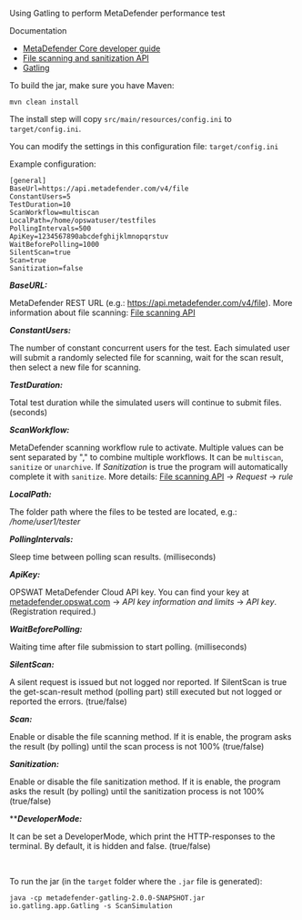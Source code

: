 Using Gatling to perform MetaDefender performance test

Documentation

* [MetaDefender Core developer guide](https://onlinehelp.opswat.com/corev4/9._%28NEW%29_MetaDefender_Core_Developer_Guide.html)
* [File scanning and sanitization API](https://onlinehelp.opswat.com/mdcloud/2.1_Scanning_a_file_by_file_upload.html)
* [Gatling](https://gatling.io/)

To build the jar, make sure you have Maven:

	mvn clean install

The install step will copy `src/main/resources/config.ini` to `target/config.ini`.

You can modify the settings in this configuration file: `target/config.ini`

Example configuration:
```
[general]
BaseUrl=https://api.metadefender.com/v4/file
ConstantUsers=5
TestDuration=10
ScanWorkflow=multiscan
LocalPath=/home/opswatuser/testfiles
PollingIntervals=500
ApiKey=1234567890abcdefghijklmnopqrstuv
WaitBeforePolling=1000
SilentScan=true
Scan=true
Sanitization=false
```


***BaseURL:***

MetaDefender REST URL (e.g.: https://api.metadefender.com/v4/file). More information about file scanning: [File scanning API](https://onlinehelp.opswat.com/mdcloud/2.1_Scanning_a_file_by_file_upload.html)

***ConstantUsers:***

The number of constant concurrent users for the test. Each simulated user will submit a randomly 
selected file for scanning, wait for the scan result, then select a new file for scanning.

***TestDuration:***

Total test duration while the simulated users will continue to submit files. (seconds)

***ScanWorkflow:***

MetaDefender scanning workflow rule to activate. Multiple values can be sent separated by "," to combine multiple workflows. It can be `multiscan`, `sanitize` or `unarchive`. If *Sanitization* is true the program will automatically complete it with `sanitize`. More details: [File scanning API](https://onlinehelp.opswat.com/mdcloud/2.1_Scanning_a_file_by_file_upload.html) -> *Request* -> *rule*

***LocalPath:***

The folder path where the files to be tested are located, e.g.: */home/user1/tester*

***PollingIntervals:***

Sleep time between polling scan results. (milliseconds)

***ApiKey:***

OPSWAT MetaDefender Cloud API key. You can find your key at [metadefender.opswat.com](https://metadefender.opswat.com/account) -> *API key information and limits* -> *API key*. (Registration required.)

***WaitBeforePolling:***

Waiting time after file submission to start polling. (milliseconds)

***SilentScan:***

A silent request is issued but not logged nor reported. If SilentScan is true the get-scan-result method (polling part) still executed but not logged or reported the errors. (true/false)

***Scan:***

Enable or disable the file scanning method. If it is enable, the program asks the result (by polling) until the scan process is not 100% (true/false)

***Sanitization:***

Enable or disable the file sanitization method. If it is enable, the program asks the result (by polling) until the sanitization process is not 100% (true/false)


*****DeveloperMode:***

It can be set a DeveloperMode, which print the HTTP-responses to the terminal. By default, it is hidden and false. (true/false) 



<br>

To run the jar (in the `target` folder where the `.jar` file is generated):

	java -cp metadefender-gatling-2.0.0-SNAPSHOT.jar io.gatling.app.Gatling -s ScanSimulation

